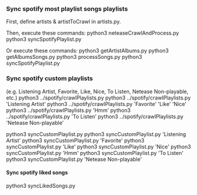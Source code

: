 ### Sync spotify most playlist songs playlists
First, define artists & artistToCrawl in artists.py.

Then, execute these commands:
python3 neteaseCrawlAndProcess.py
python3 syncSpotifyPlaylist.py

Or execute these commands:
python3 getArtistAlbums.py
python3 getAlbumsSongs.py
python3 processSongs.py
python3 syncSpotifyPlaylist.py



### Sync spotify custom playlists
(e.g. Listening Artist, Favorite, Like, Nice, To Listen, Netease Non-playable, etc.)
python3 ../spotify/crawlPlaylists.py
python3 ../spotify/crawlPlaylists.py 'Listening Artist'
python3 ../spotify/crawlPlaylists.py 'Favorite' 'Like' 'Nice'
python3 ../spotify/crawlPlaylists.py 'Hmm'
python3 ../spotify/crawlPlaylists.py 'To Listen'
python3 ../spotify/crawlPlaylists.py 'Netease Non-playable'

python3 syncCustomPlaylist.py
python3 syncCustomPlaylist.py 'Listening Artist'
python3 syncCustomPlaylist.py 'Favorite'
python3 syncCustomPlaylist.py 'Like'
python3 syncCustomPlaylist.py 'Nice'
python3 syncCustomPlaylist.py 'Hmm'
python3 syncCustomPlaylist.py 'To Listen'
python3 syncCustomPlaylist.py 'Netease Non-playable'

#### Sync spotify liked songs
python3 syncLikedSongs.py